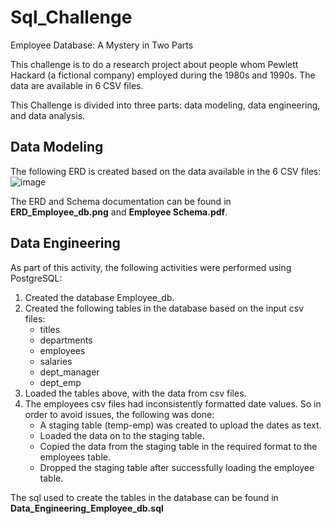 # Sql_Challenge
Employee Database: A Mystery in Two Parts

This challenge is to do a research project about people whom Pewlett Hackard (a fictional company) employed during the 1980s and 1990s. The data are available in 6 CSV files. 

This Challenge is divided into three parts: data modeling, data engineering, and data analysis.

## Data Modeling
The following ERD is created based on the data available in the 6 CSV files:
![image](https://user-images.githubusercontent.com/111614210/199314476-d63cd12b-405c-4dfd-8e35-c1e89de8da68.png)

The ERD and Schema documentation can be found in **ERD_Employee_db.png** and **Employee Schema.pdf**.

## Data Engineering
As part of this activity, the following activities were performed using PostgreSQL:
1) Created the database Employee_db.
2) Created the following tables in the database based on the input csv files:
    - titles
    - departments
    - employees
    - salaries
    - dept_manager
    - dept_emp
3) Loaded the tables above, with the data from csv files.
4) The employees csv files had inconsistently formatted date values. So in order to avoid issues, the following was done:
    - A staging table (temp-emp) was created to upload the dates as text.
    - Loaded the data on to the staging table.
    - Copied the data from the staging table in the required format to the employees table.
    - Dropped the staging table after successfully loading the employee table.
    
The sql used to create the tables in the database can be found in **Data_Engineering_Employee_db.sql**

